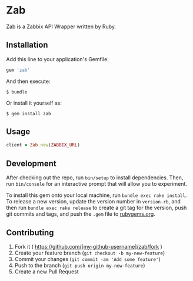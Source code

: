 # Zab

Zab is a Zabbix API Wrapper written by Ruby.

## Installation

Add this line to your application's Gemfile:

```ruby
gem 'zab'
```

And then execute:

    $ bundle

Or install it yourself as:

    $ gem install zab

## Usage

```ruby
client = Zab.new(ZABBIX_URL)
```

## Development

After checking out the repo, run `bin/setup` to install dependencies. Then, run `bin/console` for an interactive prompt that will allow you to experiment.

To install this gem onto your local machine, run `bundle exec rake install`. To release a new version, update the version number in `version.rb`, and then run `bundle exec rake release` to create a git tag for the version, push git commits and tags, and push the `.gem` file to [rubygems.org](https://rubygems.org).

## Contributing

1. Fork it ( https://github.com/[my-github-username]/zab/fork )
2. Create your feature branch (`git checkout -b my-new-feature`)
3. Commit your changes (`git commit -am 'Add some feature'`)
4. Push to the branch (`git push origin my-new-feature`)
5. Create a new Pull Request
